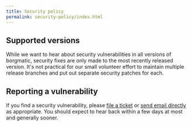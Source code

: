 ```yaml
---
title: Security policy
permalink: security-policy/index.html
---
```


## Supported versions

While we want to hear about security vulnerabilities in all versions of
borgmatic, security fixes are only made to the most recently released version.
It's not practical for our small volunteer effort to maintain multiple release
branches and put out separate security patches for each.

## Reporting a vulnerability

If you find a security vulnerability, please [file a
ticket](https://torsion.org/borgmatic/#issues) or [send email
directly](mailto:witten@torsion.org) as appropriate. You should expect to hear
back within a few days at most and generally sooner.
